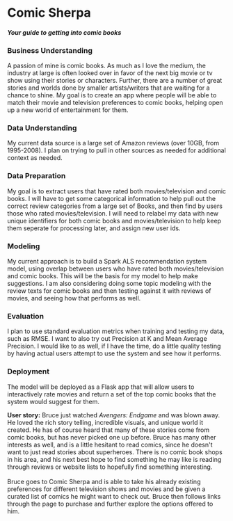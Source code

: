 # Comic Sherpa
#### <em>Your guide to getting into comic books</em>
### Business Understanding
A passion of mine is comic books. As much as I love the medium, the industry at large is often looked over in favor of the next big movie or tv show using their stories or characters. Further, there are a number of great stories and worlds done by smaller artists/writers that are waiting for a chance to shine. My goal is to create an app where people will be able to match their movie and television preferences to comic books, helping open up a new world of entertainment for them. 

### Data Understanding
My current data source is a large set of Amazon reviews (over 10GB, from 1995-2008). I plan on trying to pull in other sources as needed for additional context as needed.

### Data Preparation
My goal is to extract users that have rated both movies/television and comic books. I will have to get some categorical information to help pull out the correct review categories from a large set of Books, and then find by users those who rated movies/television. I will need to relabel my data with new unique identifiers for both comic books and movies/television to help keep them seperate for processing later, and assign new user ids.

### Modeling
My current approach is to build a Spark ALS recommendation system model, using overlap between users who have rated both movies/television and comic books.  This will be the basis for my model to help make suggestions.  I am also considering doing some topic modeling with the review texts for comic books and then testing against it with reviews of movies, and seeing how that performs as well.  

### Evaluation
I plan to use standard evaluation metrics when training and testing my data, such as RMSE. I want to also try out Precision at K and Mean Average Precision. I would like to as well, if I have the time, do a little quality testing by having actual users attempt to use the system and see how it performs. 

### Deployment
The model will be deployed as a Flask app that will allow users to interactively rate movies and return a set of the top comic books that the system would suggest for them. 

<b>User story:</b> Bruce just watched <em>Avengers: Endgame</em> and was blown away.  He loved the rich story telling, incredible visuals, and unique world it created. He has of course heard that many of these stories come from comic books, but has never picked one up before. Bruce has many other interests as well, and is a little hesitant to read comics, since he doesn't want to just read stories about superheroes. There is no comic book shops in his area, and his next best hope to find something he may like is reading through reviews or website lists to hopefully find something interesting.
<br/><br/>
Bruce goes to Comic Sherpa and is able to take his already existing preferences for different television shows and movies and be given a curated list of comics he might want to check out.  Bruce then follows links through the page to purchase and further explore the options offered to him.  
